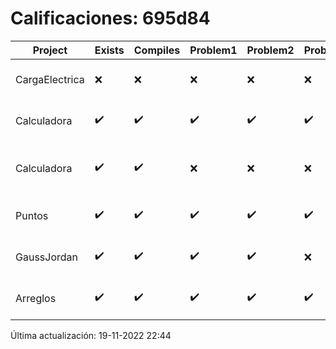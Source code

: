 # Calificaciones: 695d84
|Project|Exists|Compiles|Problem1|Problem2|Problem3|Extra|CommitHash|CommitDate|CheckDate|Comments|DueDate|Grade|
|-|-|-|-|-|-|-|-|-|-|-|-|-|
|CargaElectrica|❌|❌|❌|❌|❌|❌|NA|NA|19-11-2022 22:44:43|No se encontró el archivo en PracticasCompuI/CargaElectrica/CargaElectrica.cpp|23-11-2022 21:00:00|5|
|Calculadora|✔️|✔️|✔️|✔️|✔️|❌|59576d555afb8aa43f4f515da2b02d5c7c430979|28-09-2022 21:01:59|28-09-2022 21:02:32|No sale con código diferente de cero con división entre cero|28-09-2022 21:00:00|10.0|
|Calculadora|✔️|✔️|❌|❌|❌|❌|80d88a6cea415f58e7c4263169dea62bbd4e8bbc|28-09-2022 19:33:36|28-09-2022 20:01:29|Revisa la operación suma-No implementaste operaciones con números flotantes-Revisa la operación división-No sale con código diferente de cero con división entre cero|28-09-2022 21:00:00|6.0|
|Puntos|✔️|✔️|✔️|✔️|✔️|✔️|2538de38a699541ebc51ad15b5ee4e31d747d538|13-11-2022 17:36:34|14-11-2022 10:25:33|¡Excelente trabajo!|13-11-2022 21:00:00|10.0|
|GaussJordan|✔️|✔️|✔️|✔️|❌|✔️|1b989f085ac9653542d4b6a178a90ca8b5b34fe4|12-10-2022 19:23:41|12-10-2022 20:17:07|No avisa al usuario que el sistema no tiene solución|12-10-2022 21:00:00|10.0|
|Arreglos|✔️|✔️|✔️|✔️|✔️|✔️|c728265c94c6ce85ed6dccca10832ff7b849b461|05-10-2022 19:04:43|05-10-2022 19:56:18|¡Excelente trabajo!|05-10-2022 21:00:00|10.0|

Última actualización: 19-11-2022 22:44